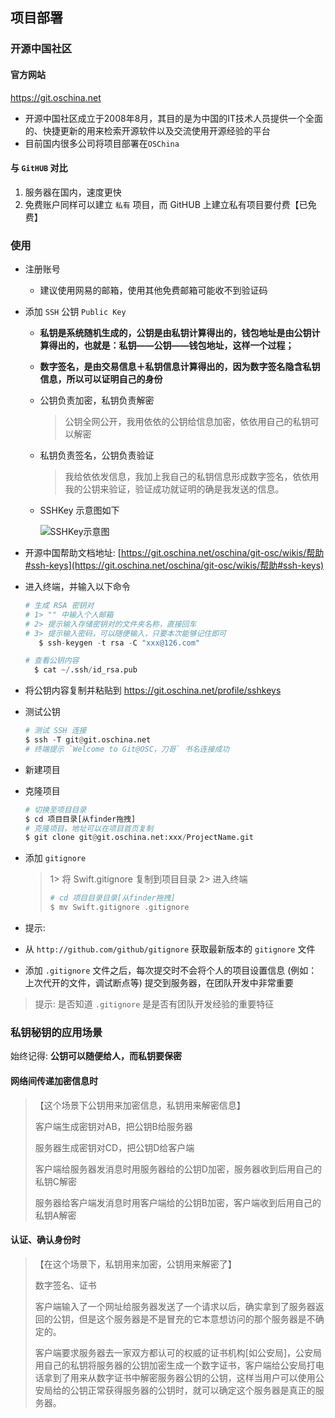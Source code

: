 ## 项目部署

### 开源中国社区

#### 官方网站

https://git.oschina.net

- 开源中国社区成立于2008年8月，其目的是为中国的IT技术人员提供一个全面的、快捷更新的用来检索开源软件以及交流使用开源经验的平台
- 目前国内很多公司将项目部署在`OSChina`

#### 与 `GitHUB` 对比

1. 服务器在国内，速度更快
2. 免费账户同样可以建立 `私有` 项目，而 GitHUB 上建立私有项目要付费【已免费】

### 使用

- 注册账号

  - 建议使用网易的邮箱，使用其他免费邮箱可能收不到验证码

- 添加 `SSH` 公钥 `Public Key`

  - **私钥是系统随机生成的，公钥是由私钥计算得出的，钱包地址是由公钥计算得出的，也就是：私钥——公钥——钱包地址，这样一个过程；**

  - **数字签名，是由交易信息＋私钥信息计算得出的，因为数字签名隐含私钥信息，所以可以证明自己的身份**

  - 公钥负责加密，私钥负责解密

    > 公钥全网公开，我用依依的公钥给信息加密，依依用自己的私钥可以解密

  - 私钥负责签名，公钥负责验证

    > 我给依依发信息，我加上我自己的私钥信息形成数字签名，依依用我的公钥来验证，验证成功就证明的确是我发送的信息。

  - SSHKey 示意图如下

    ![SSHKey示意图](../../images/SSHKey示意图.png)

- 开源中国帮助文档地址: [https://git.oschina.net/oschina/git-osc/wikis/帮助#ssh-keys](https://git.oschina.net/oschina/git-osc/wikis/帮助#ssh-keys)

- 进入终端，并输入以下命令

  ```python
  # 生成 RSA 密钥对
  # 1> "" 中输入个人邮箱
  # 2> 提示输入存储密钥对的文件夹名称，直接回车
  # 3> 提示输入密码，可以随便输入，只要本次能够记住即可
     $ ssh-keygen -t rsa -C "xxx@126.com"
  
  # 查看公钥内容
    $ cat ~/.ssh/id_rsa.pub
  ```

- 将公钥内容复制并粘贴到 https://git.oschina.net/profile/sshkeys

- 测试公钥

  ```python
  # 测试 SSH 连接
  $ ssh -T git@git.oschina.net
  # 终端提示 `Welcome to Git@OSC，刀哥` 书名连接成功
  ```

- 新建项目

- 克隆项目

  ```python
  # 切换至项目目录
  $ cd 项目目录[从finder拖拽]
  # 克隆项目，地址可以在项目首页复制
  $ git clone git@git.oschina.net:xxx/ProjectName.git
  ```

- 添加 `gitignore` 

  > 1> 将 Swift.gitignore 复制到项目目录
  > 2> 进入终端
  >
  > ```python
  > # cd 项目目录目录[从finder拖拽]
  > $ mv Swift.gitignore .gitignore
  > ```

-   提示:

  - 从 `http://github.com/github/gitignore` 获取最新版本的 `gitignore` 文件
  - 添加 `.gitignore` 文件之后，每次提交时不会将个人的项目设置信息 (例如：上次代开的文件，调试断点等) 提交到服务器，在团队开发中非常重要

  > 提示: 是否知道 `.gitignore` 是是否有团队开发经验的重要特征

### 私钥秘钥的应用场景

始终记得: **公钥可以随便给人，而私钥要保密**

#### 网络间传递加密信息时

> 【这个场景下公钥用来加密信息，私钥用来解密信息】
>
> 客户端生成密钥对AB，把公钥B给服务器
>
> 服务器生成密钥对CD，把公钥D给客户端
>
> 客户端给服务器发消息时用服务器给的公钥D加密，服务器收到后用自己的私钥C解密
>
> 服务器给客户端发消息时用客户端给的公钥B加密，客户端收到后用自己的私钥A解密

#### 认证、确认身份时

> 【在这个场景下，私钥用来加密，公钥用来解密了】
>
> 数字签名、证书
>
> 客户端输入了一个网址给服务器发送了一个请求以后，确实拿到了服务器返回的公钥，但是这个服务器是不是冒充的它本意想访问的那个服务器是不确定的。
>
> 客户端要求服务器去一家双方都认可的权威的证书机构[如公安局]，公安局用自己的私钥将服务器的公钥加密生成一个数字证书，客户端给公安局打电话拿到了用来从数字证书中解密服务器公钥的公钥，这样当用户可以使用公安局给的公钥正常获得服务器的公钥时，就可以确定这个服务器是真正的服务器。
